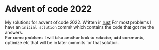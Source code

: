 # Advent of code 2022

My solutions for advent of code 2022. Written in [rust](https://www.rust-lang.org/tools/install)
For most problems I have an `initial solution` commit which contains the code that got me the answers.  
For some problems I will take another look to refactor, add comments, optimize etc that will be in later commits for
that solution.

